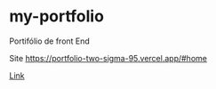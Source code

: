 # my-portfolio

Portifólio de front End 

Site https://portfolio-two-sigma-95.vercel.app/#home

<a href="https://portfolio-two-sigma-95.vercel.app/#home">Link</a>
